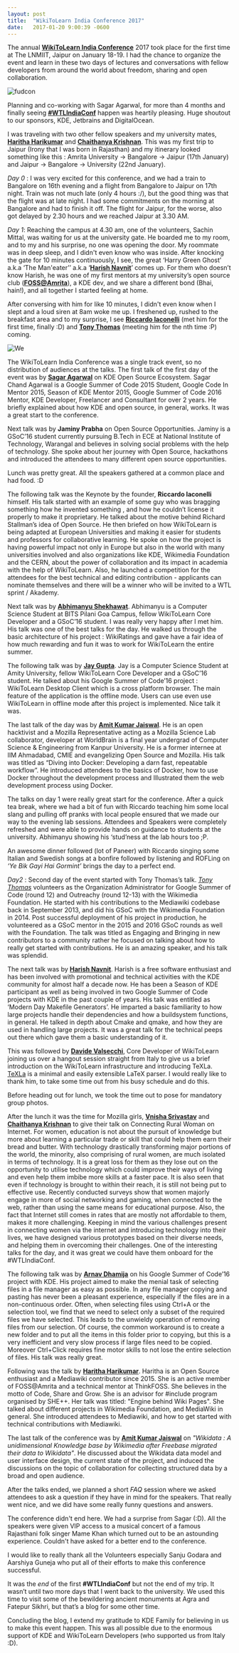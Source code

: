 ```yaml
---
layout: post
title:  "WikiToLearn India Conference 2017"
date:   2017-01-20 9:00:39 -0600
---
```


The annual [**WikiToLearn India Conference**](https://india2017.wikitolearn.events) 2017 took place for the first time at The LNMIIT, Jaipur on January 18-19. I had the chance to organize the event and learn in these two days of lectures and conversations with fellow developers from around the world about freedom, sharing and open collaboration.

<div class="image-wrap">
<div class="image-block">
    <img src="/images/wtlindiaconf.jpg" alt="fudcon">
</div>
</div>

Planning and co-working with Sagar Agarwal, for more than 4 months and finally seeing [**#WTLIndiaConf**](https://www.facebook.com/search/top/?q=%23WTLIndiaConf) happen was heartily pleasing. Huge shoutout to our sponsors, KDE, Jetbrains and DigitalOcean.

I was traveling with two other fellow speakers and my university mates, [**Haritha Harikumar**](harithaharikumar.wordpress.com) and [**Chaithanya Krishnan**](chaithanyah.wordpress.com). This was my first trip to Jaipur (Irony that I was born in Rajasthan) and my itinerary looked something like this : Amrita University -> Bangalore -> Jaipur (17th January) and Jaipur -> Bangalore -> University (22nd January).

*Day 0* :
I was very excited for this conference, and we had a train to Bangalore on 16th evening and a flight from Bangalore to Jaipur on 17th night. Train was not much late (only 4 hours :/), but the good thing was that the flight was at late night. I had some commitments on the morning at Bangalore and had to finish it off.
The flight for Jaipur, for the worse, also got delayed by 2.30 hours and we reached Jaipur at 3.30 AM.

*Day 1*:
Reaching the campus at 4.30 am, one of the volunteers, Sachin Mittal, was waiting for us at the university gate. He boarded me to my room, and to my and his surprise, no one was opening the door. My roommate was in deep sleep, and I didn't even know who was inside. After knocking the gate for 10 minutes continuously, I see, the great ‘Harry Green Ghost’ a.k.a ‘The Man'eater’’ a.k.a ‘[**Harish Navnit**](harishnavnit.wordpress.com)’ comes up. For them who doesn’t know Harish, he was one of my first mentors at my university’s open source club ([**FOSS@Amrita**](foss.amrita.ac.in)), a KDE dev, and we share a different bond (Bhai, hain!), and all together I started feeling at home.

After conversing with him for like 10 minutes, I didn't even know when I slept and a loud siren at 8am woke me up. I freshened up, rushed to the breakfast area and to my surprise, I see [**Riccardo Iaconelli**](https://www.linkedin.com/in/riccardoiaconelli) (met him for the first time, finally :D) and [**Tony Thomas**](http://www.thomastony.me/) (meeting him for the nth time :P) coming.

<div class="image-wrap">
<div class="image-block">
    <img src="/images/group.jpg" alt="We">
</div>
</div>

The WikiToLearn India Conference was a single track event, so no distribution of audiences at the talks. The first talk of the first day of the event was by [**Sagar Agarwal**](http://sagaragarwal94.me) on KDE Open Source Ecosystem. Sagar Chand Agarwal is a Google Summer of Code 2015 Student, Google Code In Mentor 2015, Season of KDE Mentor 2015, Google Summer of Code 2016 Mentor, KDE Developer, Freelancer and Consultant for over 2 years. He briefly explained about how KDE and open source, in general, works. It was a great start to the conference.

Next talk was by **Jaminy Prabha** on Open Source Opportunities. Jaminy is a GSoC’16 student currently pursuing B.Tech in ECE at National Institute of Technology, Warangal and believes in solving social problems with the help of technology. She spoke about her journey with Open Source, hackathons and introduced the attendees to many different open source opportunities.

Lunch was pretty great. All the speakers gathered at a common place and had food. :D

The following talk was the Keynote by the founder, **Riccardo Iaconelli** himself. His talk started with an example of some guy who was bragging something how he invented something , and how he couldn’t license it properly to make it proprietary. He talked about the motive behind Richard Stallman’s idea of Open Source. He then briefed on how WikiToLearn is being adapted at European Universities and making it easier for students and professors for collaborative learning. He spoke on how the project is having powerful impact not only in Europe but also in the world with many universities involved and also organizations like KDE, Wikimedia Foundation and the CERN, about the power of collaboration and its impact in academia with the help of WikiToLearn. Also, he launched a competition for the attendees for the best technical and editing contribution - applicants can nominate themselves and there will be a winner who will be invited to a WTL sprint / Akademy.

Next talk was by [**Abhimanyu Shekhawat**](https://keenlearner.wordpress.com/). Abhimanyu is a Computer Science Student at BITS Pilani Goa Campus, fellow WikiToLearn Core Developer and a GSoC’16 student. I was really very happy after I met him. His talk was one of the best talks for the day. He walked us through the basic architecture of his project : WikiRatings and gave have a fair idea of how much rewarding and fun it was to work for WikiToLearn the entire summer.

The following talk was by [**Jay Gupta**](cryptowriteup.wordpress.com). Jay is a Computer Science Student at Amity University, fellow WikiToLearn Core Developer and a GSoC’16 student. He talked about his Google Summer of Code’16 project : WikiToLearn Desktop Client which is a cross platform browser. The main feature of the application is the offline mode. Users can use even use WikiToLearn in offline mode after this project is implemented. Nice talk it was.

The last talk of the day was by [**Amit Kumar Jaiswal**](medium.com/@AMIT_GKP). He is an open hacktivist and a Mozilla Representative acting as a Mozilla Science Lab collaborator, developer at WorldBrain is a final year undergrad of Computer Science & Engineering from Kanpur University. He is a former internee at IIM Ahmadabad, CMIE and evangelizing Open Source and Mozilla. His talk was titled as “Diving into Docker: Developing a darn fast, repeatable workflow”. He introduced attendees to the basics of Docker,  how to use Docker throughout the development process and Illustrated them the web development process using Docker.

The talks on day 1 were really great start for the conference. After a quick tea break, where we had a bit of fun with Riccardo teaching him some local slang and pulling off pranks with local people ensured that we made our way to the evening lab sessions. Attendees and Speakers were completely refreshed and were able to provide hands on guidance to students at the university. Abhimanyu showing his ‘stud’ness at the lab hours too ;P.


An awesome dinner followed (lot of Paneer) with Riccardo singing some Italian and Swedish songs at a bonfire followed by listening and ROFLing on *‘Ye Bik Gayi Hai Gormint’* brings the day to a perfect end.


*Day2* :
Second day of the event started with Tony Thomas’s talk. [*Tony Thomas*](https://tttwrites.wordpress.com) volunteers as the Organization Administrator for Google Summer of Code (round 12) and Outreachy (round 12-13) with the Wikimedia Foundation. He started with his contributions to the Mediawiki codebase back in September 2013, and did his GSoC with the Wikimedia Foundation in 2014. Post successful deployment of his project in production, he volunteered as a GSoC mentor in the 2015 and 2016 GSoC rounds as well with the Foundation. The talk was titled as Engaging and Bringing in new contributors to a community rather he focused on talking about how to really get started with contributions. He is an amazing speaker, and his talk was splendid.

The next talk was by [**Harish Navnit**](harishnavnit.wordpress.com). Harish is a free software enthusiast and has been involved with promotional and technical activities with the KDE community for almost half a decade now. He has been a Season of KDE participant as well as being involved in two Google Summer of Code projects with KDE in the past couple of years. His talk was entitled as ‘Modern Day Makefile Generators’. He imparted a basic familiarity to how large projects handle their dependencies and how a buildsystem functions, in general. He talked in depth about Cmake and qmake, and how they are used in handling large projects. It was a great talk for the technical peeps out there which gave them a basic understanding of it.

This was followed by [**Davide Valsecchi**](https://twitter.com/davide_vals94), Core Developer of WikiToLearn joining us over a hangout session straight from Italy to give us a brief introduction on the WikiToLearn infrastructure and introducing TeXLa. [TeXLa](https://github.com/wikitolearn/texla) is a minimal and easily extensible LaTeX parser. I would really like to thank him, to take some time out from his busy schedule and do this.

Before heading out for lunch, we took the time out to pose for mandatory group photos.

After the lunch it was the time for Mozilla girls, [**Vnisha Srivastav**](https://reps.mozilla.org/u/Vnisha/) and [**Chaithanya Krishnan**](chaithanyah.wordpress.com) to give their talk on Connecting Rural Woman on Internet. For women, education is not about the pursuit of knowledge but more about learning a particular trade or skill that could help them earn their bread and butter. With technology drastically transforming major portions of the world, the minority, also comprising of rural women, are much isolated in terms of technology. It is a great loss for them as they lose out on the opportunity to utilise technology which could improve their ways of living and even help them imbibe more skills at a faster pace.  It is also seen that even if technology is brought to within their reach, it is still not being put to effective use. Recently conducted surveys show that women majorly engage in more of social networking and gaming, when connected to the web, rather than using the same means for educational purpose. Also, the fact that Internet still comes in rates that are mostly not affordable to them, makes it more challenging. Keeping in mind the various challenges present in connecting women via the internet and introducing technology into their lives, we have designed various prototypes based on their diverse needs, and helping them in overcoming their challenges. One of the interesting talks for the day, and it was great we could have them onboard for the #WTLIndiaConf.


The following talk was by [**Arnav Dhamija**](www.arnavdhamija.com) on his Google Summer of Code’16 project with KDE. His project aimed to make the menial task of selecting files in a file manager as easy as possible. In any file manager copying and pasting has never been a pleasant experience, especially if the files are in a non-continuous order. Often, when selecting files using Ctrl+A or the selection tool, we find that we need to select only a subset of the required files we have selected. This leads to the unwieldy operation of removing files from our selection. Of course, the common workaround is to create a new folder and to put all the items in this folder prior to copying, but this is a very inefficient and very slow process if large files need to be copied. Moreover Ctrl+Click requires fine motor skills to not lose the entire selection of files. His talk was really great.

Following was the talk by [**Haritha Harikumar**](harithaharikumar.wordpress.com). Haritha is an Open Source enthusiast and a Mediawiki contributor since 2015. She is an active member of FOSS@Amrita and a technical mentor at ThinkFOSS. She believes in the motto of Code, Share and Grow. She is an advisor for #include program organised by SHE++. Her talk was titled: "Engine behind Wiki Pages". She talked about different projects in Wikimedia Foundation, and MediaWiki in general. She introduced attendees to Mediawiki, and how to get started with technical contributions with Mediawiki.

The last talk of the conference was by [**Amit Kumar Jaiswal**](medium.com/@AMIT_GKP) on *"Wikidata : A unidimensional Knowledge base by Wikimedia after Freebase migrated their data to Wikidata"*. He discussed about the Wikidata data model and user interface design, the current state of the project, and induced the discussions on the topic of collaboration for collecting structured data by a broad and open audience.

After the talks ended, we planned a short *FAQ* session where we asked attendees to ask a question if they have in mind for the speakers. That really went nice, and we did have some really funny questions and answers.

The conference didn't end here. We had a surprise from Sagar (:D). All the speakers were given VIP access to a musical concert of a famous Rajasthani folk singer Mame Khan which turned out to be an astounding experience. Couldn't have asked for a better end to the conference.

I would like to really thank all the Volunteers especially Sanju Godara and Aarshiya Guneja who put all of their efforts to make this conference successful.

It was the *end* of the first **#WTLIndiaConf** but not the end of my trip. It wasn’t until two more days that I went back to the university. We used this time to visit some of the bewildering ancient monuments at Agra and Fatepur Sikhri, but that’s a blog for some other time.

Concluding the blog, I extend my gratitude ​to KDE Family for believing in us to make this event happen.​ This was all possible due to the enormous support of KDE and WikiToLearn Developers (who supported us from Italy :D).
